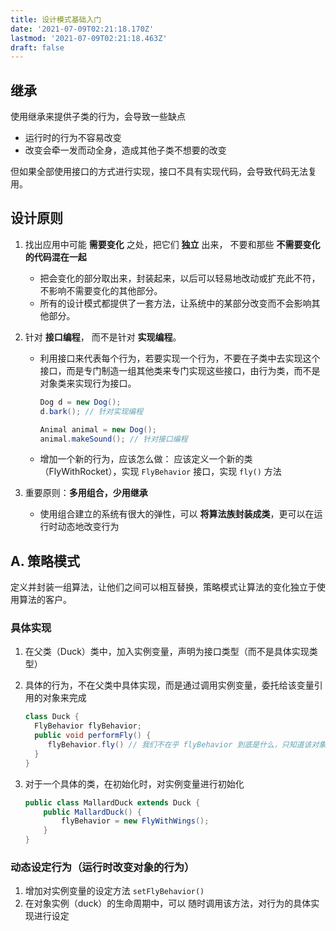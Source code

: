 ```yaml
---
title: 设计模式基础入门
date: '2021-07-09T02:21:18.170Z'
lastmod: '2021-07-09T02:21:18.463Z'
draft: false
---
```


## 继承

使用继承来提供子类的行为，会导致一些缺点

- 运行时的行为不容易改变
- 改变会牵一发而动全身，造成其他子类不想要的改变

但如果全部使用接口的方式进行实现，接口不具有实现代码，会导致代码无法复用。

## 设计原则

1. 找出应用中可能 **需要变化** 之处，把它们 **独立** 出来， 不要和那些 **不需要变化的代码混在一起**

   - 把会变化的部分取出来，封装起来，以后可以轻易地改动或扩充此不符，不影响不需要变化的其他部分。
   - 所有的设计模式都提供了一套方法，让系统中的某部分改变而不会影响其他部分。

2. 针对 **接口编程**， 而不是针对 **实现编程**。

   - 利用接口来代表每个行为，若要实现一个行为，不要在子类中去实现这个接口，而是专门制造一组其他类来专门实现这些接口，由行为类，而不是对象类来实现行为接口。

      ``` java
      Dog d = new Dog();
      d.bark(); // 针对实现编程

      Animal animal = new Dog();
      animal.makeSound(); // 针对接口编程
      ```

   - 增加一个新的行为，应该怎么做：
      应该定义一个新的类（FlyWithRocket），实现 `FlyBehavior` 接口，实现 `fly()` 方法

3. 重要原则：**多用组合，少用继承**

   - 使用组合建立的系统有很大的弹性，可以 **将算法族封装成类**，更可以在运行时动态地改变行为

## A. 策略模式

定义并封装一组算法，让他们之间可以相互替换，策略模式让算法的变化独立于使用算法的客户。

### 具体实现

1. 在父类（Duck）类中，加入实例变量，声明为接口类型（而不是具体实现类型）

2. 具体的行为，不在父类中具体实现，而是通过调用实例变量，委托给该变量引用的对象来完成

   ```java
   class Duck {
     FlyBehavior flyBehavior;
     public void performFly() {
        flyBehavior.fly() // 我们不在乎 flyBehavior 到底是什么，只知道该对象知道怎么去飞就够了
     }
   }
   ```

3. 对于一个具体的类，在初始化时，对实例变量进行初始化

   ```java
   public class MallardDuck extends Duck {
       public MallardDuck() {
           flyBehavior = new FlyWithWings();
       }
   }
   ```

### 动态设定行为（运行时改变对象的行为）

1. 增加对实例变量的设定方法 `setFlyBehavior()`
2. 在对象实例（duck）的生命周期中，可以 随时调用该方法，对行为的具体实现进行设定
